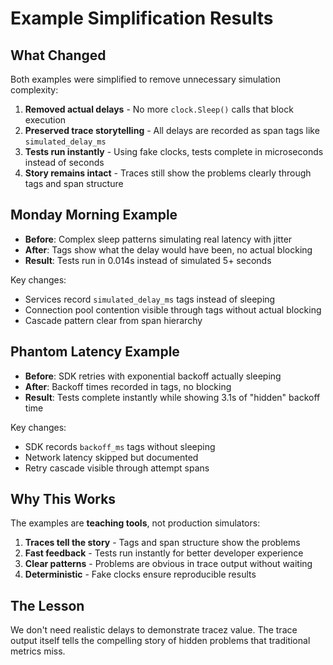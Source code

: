 # Example Simplification Results

## What Changed

Both examples were simplified to remove unnecessary simulation complexity:

1. **Removed actual delays** - No more `clock.Sleep()` calls that block execution
2. **Preserved trace storytelling** - All delays are recorded as span tags like `simulated_delay_ms`
3. **Tests run instantly** - Using fake clocks, tests complete in microseconds instead of seconds
4. **Story remains intact** - Traces still show the problems clearly through tags and span structure

## Monday Morning Example

- **Before**: Complex sleep patterns simulating real latency with jitter
- **After**: Tags show what the delay would have been, no actual blocking
- **Result**: Tests run in 0.014s instead of simulated 5+ seconds

Key changes:
- Services record `simulated_delay_ms` tags instead of sleeping
- Connection pool contention visible through tags without actual blocking
- Cascade pattern clear from span hierarchy

## Phantom Latency Example  

- **Before**: SDK retries with exponential backoff actually sleeping
- **After**: Backoff times recorded in tags, no blocking
- **Result**: Tests complete instantly while showing 3.1s of "hidden" backoff time

Key changes:
- SDK records `backoff_ms` tags without sleeping
- Network latency skipped but documented
- Retry cascade visible through attempt spans

## Why This Works

The examples are **teaching tools**, not production simulators:

1. **Traces tell the story** - Tags and span structure show the problems
2. **Fast feedback** - Tests run instantly for better developer experience  
3. **Clear patterns** - Problems are obvious in trace output without waiting
4. **Deterministic** - Fake clocks ensure reproducible results

## The Lesson

We don't need realistic delays to demonstrate tracez value. The trace output itself tells the compelling story of hidden problems that traditional metrics miss.